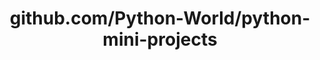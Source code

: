 ---
layout: post
title: github.com/Python-World/python-mini-projects
categories: link
tags: [انگلیسی, برنامه‌نویسی]
---